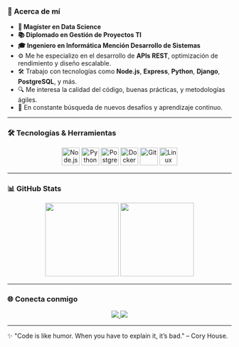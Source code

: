 ### 🚀 Acerca de mí

- **🧬 Magíster en Data Science**
- **📚 Diplomado en Gestión de Proyectos TI**
- **🎓 Ingeniero en Informática Mención Desarrollo de Sistemas**
- ⚙️ Me he especializo en el desarrollo de **APIs REST**, optimización de rendimiento y diseño escalable.
- 🛠️ Trabajo con tecnologías como **Node.js**, **Express**, **Python**, **Django**, **PostgreSQL**, y más.
- 🔍 Me interesa la calidad del código, buenas prácticas, y metodologías ágiles.
- 🧩 En constante búsqueda de nuevos desafíos y aprendizaje continuo.

---

### 🛠️ Tecnologías & Herramientas

<p align="center">
  <img src="https://cdn.jsdelivr.net/gh/devicons/devicon/icons/nodejs/nodejs-original.svg" height="40" alt="Node.js" />
  <img src="https://cdn.jsdelivr.net/gh/devicons/devicon/icons/python/python-original.svg" height="40" alt="Python" />
  <img src="https://cdn.jsdelivr.net/gh/devicons/devicon/icons/postgresql/postgresql-original.svg" height="40" alt="PostgreSQL" />
  <img src="https://cdn.jsdelivr.net/gh/devicons/devicon/icons/docker/docker-original.svg" height="40" alt="Docker" />
  <img src="https://cdn.jsdelivr.net/gh/devicons/devicon/icons/git/git-original.svg" height="40" alt="Git" />
  <img src="https://cdn.jsdelivr.net/gh/devicons/devicon/icons/linux/linux-original.svg" height="40" alt="Linux" />
</p>

---

### 📊 GitHub Stats

<p align="center">
  <img src="https://github-readme-stats.vercel.app/api?username=criveradev&show_icons=true&theme=radical" height="165" />
  <img src="https://github-readme-stats.vercel.app/api/top-langs/?username=criveradev&layout=compact&theme=radical" height="165" />
</p>

---

### 🌐 Conecta conmigo

<p align="center">
  <a href="https://www.linkedin.com/in/criveradev/" target="_blank">
    <img src="https://img.shields.io/badge/LinkedIn-0077B5?style=for-the-badge&logo=linkedin&logoColor=white"/>
  </a>
  <a href="mailto:riverabravocla@outlook.com">
    <img src="https://img.shields.io/badge/Email-D14836?style=for-the-badge&logo=gmail&logoColor=white"/>
  </a>

</p>

---

✨ "Code is like humor. When you have to explain it, it’s bad." – Cory House.

